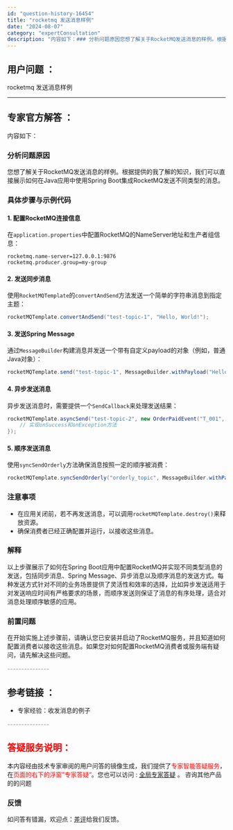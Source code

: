 ```yaml
---
id: "question-history-16454"
title: "rocketmq 发送消息样例"
date: "2024-08-07"
category: "expertConsultation"
description: "内容如下：### 分析问题原因您想了解关于RocketMQ发送消息的样例。根据提供的我了解的知识，我们可以直接展示如何在Java应用中使用Spring Boot集成RocketMQ发送不同类型的消息。### 具体步骤与示例代码#### 1. 配置RocketMQ连接信息在`application.p"
---
```


## 用户问题 ： 
 rocketmq 发送消息样例  

---------------
## 专家官方解答 ：

内容如下：

### 分析问题原因
您想了解关于RocketMQ发送消息的样例。根据提供的我了解的知识，我们可以直接展示如何在Java应用中使用Spring Boot集成RocketMQ发送不同类型的消息。

### 具体步骤与示例代码

#### 1. 配置RocketMQ连接信息
在`application.properties`中配置RocketMQ的NameServer地址和生产者组信息：
```properties
rocketmq.name-server=127.0.0.1:9876
rocketmq.producer.group=my-group
```

#### 2. 发送同步消息
使用`RocketMQTemplate`的`convertAndSend`方法发送一个简单的字符串消息到指定主题：
```java
rocketMQTemplate.convertAndSend("test-topic-1", "Hello, World!");
```

#### 3. 发送Spring Message
通过`MessageBuilder`构建消息并发送一个带有自定义payload的对象（例如，普通Java对象）：
```java
rocketMQTemplate.send("test-topic-1", MessageBuilder.withPayload("Hello, World! I'm from spring message").build());
```

#### 4. 异步发送消息
异步发送消息时，需要提供一个`SendCallback`来处理发送结果：
```java
rocketMQTemplate.asyncSend("test-topic-2", new OrderPaidEvent("T_001", new BigDecimal("88.00")), new SendCallback() {
    // 实现onSuccess和onException方法
});
```

#### 5. 顺序发送消息
使用`syncSendOrderly`方法确保消息按照一定的顺序被消费：
```java
rocketMQTemplate.syncSendOrderly("orderly_topic", MessageBuilder.withPayload("Hello, World").build(), "hashkey");
```

### 注意事项
- 在应用关闭前，若不再发送消息，可以调用`rocketMQTemplate.destroy()`来释放资源。
- 确保消费者已经正确配置并运行，以接收这些消息。

### 解释
以上步骤展示了如何在Spring Boot应用中配置RocketMQ并实现不同类型消息的发送，包括同步消息、Spring Message、异步消息以及顺序消息的发送方式。每种发送方式针对不同的业务场景提供了灵活性和效率的选择，比如异步发送适用于对发送响应时间有严格要求的场景，而顺序发送则保证了消息的有序处理，适合对消息处理顺序敏感的应用。

### 前置问题
在开始实施上述步骤前，请确认您已安装并启动了RocketMQ服务，并且知道如何配置消费者以接收这些消息。如果您对如何配置RocketMQ消费者或服务端有疑问，请先解决这些问题。


<font color="#949494">---------------</font> 


## 参考链接 ：

* 专家经验：收发消息的例子 


 <font color="#949494">---------------</font> 
 


## <font color="#FF0000">答疑服务说明：</font> 

本内容经由技术专家审阅的用户问答的镜像生成，我们提供了<font color="#FF0000">专家智能答疑服务</font>，在<font color="#FF0000">页面的右下的浮窗”专家答疑“</font>。您也可以访问 : [全局专家答疑](https://answer.opensource.alibaba.com/docs/intro) 。 咨询其他产品的的问题

### 反馈
如问答有错漏，欢迎点：[差评](https://ai.nacos.io/user/feedbackByEnhancerGradePOJOID?enhancerGradePOJOId=16456)给我们反馈。
